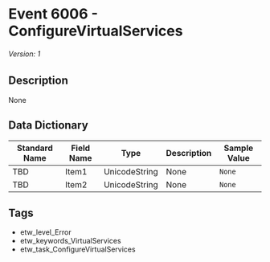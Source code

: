 # Event 6006 - ConfigureVirtualServices
###### Version: 1

## Description
None

## Data Dictionary
|Standard Name|Field Name|Type|Description|Sample Value|
|---|---|---|---|---|
|TBD|Item1|UnicodeString|None|`None`|
|TBD|Item2|UnicodeString|None|`None`|

## Tags
* etw_level_Error
* etw_keywords_VirtualServices
* etw_task_ConfigureVirtualServices